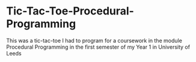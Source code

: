# Tic-Tac-Toe-Procedural-Programming
This was a tic-tac-toe I had to program for a coursework in the module Procedural Programming in the first semester of my Year 1 in University of Leeds
